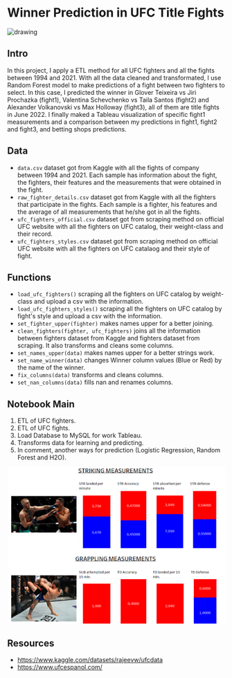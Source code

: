 # Winner Prediction in UFC Title Fights

<img src="https://soaldar.com/wp-content/uploads/2020/05/ultimate-fighting-championship-ufc-logo.png" alt="drawing" width="600"/>

## Intro

In this project, I apply a ETL method for all UFC fighters and all the fights between 1994 and 2021. With all the data cleaned and transformated, I use Random Forest model to make predictions of a fight between two fighters to select. In this case, I predicted the winner in Glover Teixeira vs Jiri Prochazka (fight1), Valentina Schevchenko vs Taila Santos (fight2) and Alexander Volkanovski vs Max Holloway (fight3), all of them are title fights in June 2022. I finally maked a Tableau visualization of specific fight1 measurements and a comparison between my predictions in fight1, fight2 and fight3, and betting shops predictions.

## Data

- `data.csv` dataset got from Kaggle with all the fights of company between 1994 and 2021. Each sample has information about the fight, the fighters, their features and the measurements that were obtained in the fight.
- `raw_fighter_details.csv` dataset got from Kaggle with all the fighters that participate in the fights. Each sample is a fighter, his features and the average of all measurements that he/she got in all the fights.
- `ufc_fighters_official.csv` dataset got from scraping method on official UFC website with all the fighters on UFC catalog, their weight-class and their record.
- `ufc_fighters_styles.csv` dataset got from scraping method on official UFC website with all the fighters on UFC catalaog and their style of fight.

## Functions

- `load_ufc_fighters()` scraping all the fighters on UFC catalog by weight-class and upload a csv with the information.
- `load_ufc_fighters_styles()` scraping all the fighters on UFC catalog by fight's style and upload a csv with the information.
- `set_fighter_upper(fighter)` makes names upper for a better joining.
- `clean_fighters(fighter, ufc_fighters)` joins all the information between fighters dataset from Kaggle and fighters dataset from scraping. It also transforms and cleans some columns.
- `set_names_upper(data)` makes names upper for a better strings work.
- `set_name_winner(data)` changes Winner column values (Blue or Red) by the name of the winner.
- `fix_columns(data)` transforms and cleans columns.
- `set_nan_columns(data)` fills nan and renames columns.

## Notebook Main

1. ETL of UFC fighters.
2. ETL of UFC fights.
3. Load Database to MySQL for work Tableau.
4. Transforms data for learning and predicting.
5. In comment, another ways for prediction (Logistic Regression, Random Forest and H2O).

<img src="https://github.com/trabalong/Savage_Project/blob/main/img/GTvsJP_measurements.png" alt="drawing" width="800"/>

## Resources

- https://www.kaggle.com/datasets/rajeevw/ufcdata
- https://www.ufcespanol.com/
